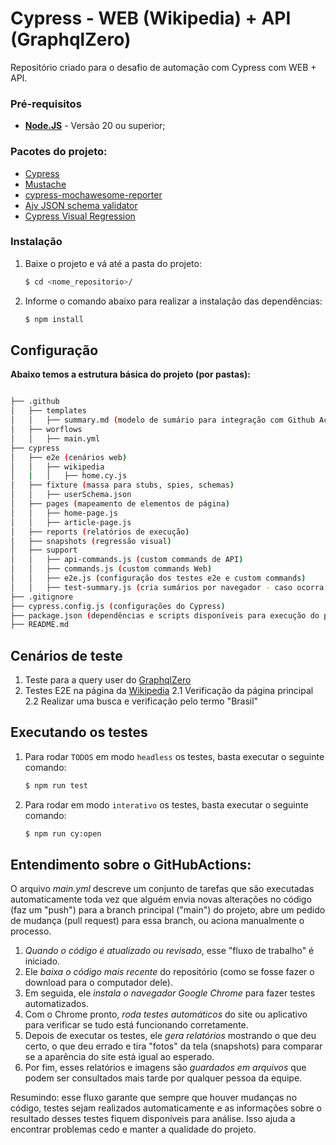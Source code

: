 # Cypress - WEB (Wikipedia) + API (GraphqlZero)
 
Repositório criado para o desafio de automação com Cypress com WEB + API.

### Pré-requisitos

- **[Node.JS](http://nodejs.org/download/)** - Versão 20 ou superior;

### Pacotes do projeto:

- [Cypress](https://www.cypress.io/)
- [Mustache](https://www.npmjs.com/package/mustache)
- [cypress-mochawesome-reporter](https://www.npmjs.com/package/cypress-mochawesome-reporter)
- [Ajv JSON schema validator](https://www.npmjs.com/package/ajv)
- [Cypress Visual Regression](https://www.npmjs.com/package/cypress-visual-regression)

### Instalação

1. Baixe o projeto e vá até a pasta do projeto:

   ```sh
   $ cd <nome_repositorio>/
   ```

2. Informe o comando abaixo para realizar a instalação das dependências:

   ```sh
   $ npm install
   ```

## Configuração

**Abaixo temos a estrutura básica do projeto (por pastas):**

```bash

├── .github
│   ├── templates
│   │   ├── summary.md (modelo de sumário para integração com Github Actions)
│   ├── worflows
│   │   ├── main.yml
├── cypress
│   ├── e2e (cenários web)
│   │   ├── wikipedia
│   |   │   ├── home.cy.js
│   ├── fixture (massa para stubs, spies, schemas)
│   │   ├── userSchema.json
│   ├── pages (mapeamento de elementos de página)
│   │   ├── home-page.js
│   │   ├── article-page.js
│   ├── reports (relatórios de execução)
│   ├── snapshots (regressão visual)
│   ├── support
│   │   ├── api-commands.js (custom commands de API)
│   │   ├── commands.js (custom commands Web)
│   │   ├── e2e.js (configuração dos testes e2e e custom commands)
│   │   ├── test-summary.js (cria sumários por navegador - caso ocorra problemas no Github Actions)
├── .gitignore
├── cypress.config.js (configurações do Cypress)
├── package.json (dependências e scripts disponíveis para execução do projeto)
├── README.md
```

## Cenários de teste

1. Teste para a query user do [GraphqlZero](https://graphqlzero.almansi.me/#example-top)
2. Testes E2E na página da [Wikipedia](https://www.wikipedia.org/)
   2.1 Verificação da página principal
   2.2 Realizar uma busca e verificação pelo termo "Brasil"

## Executando os testes

1. Para rodar `TODOS` em modo `headless` os testes, basta executar o seguinte comando:

   ```sh
   $ npm run test
   ```

2. Para rodar em modo `interativo` os testes, basta executar o seguinte comando:

   ```sh
   $ npm run cy:open
   ```

## Entendimento sobre o GitHubActions:

O arquivo *main.yml* descreve um conjunto de tarefas que são executadas automaticamente toda vez que alguém envia novas alterações no código (faz um "push") para a branch principal ("main") do projeto, abre um pedido de mudança (pull request) para essa branch, ou aciona manualmente o processo.

1. *Quando o código é atualizado ou revisado*, esse "fluxo de trabalho" é iniciado.  
2. Ele *baixa o código mais recente* do repositório (como se fosse fazer o download para o computador dele).  
3. Em seguida, ele *instala o navegador Google Chrome* para fazer testes automatizados.  
4. Com o Chrome pronto, *roda testes automáticos* do site ou aplicativo para verificar se tudo está funcionando corretamente.  
5. Depois de executar os testes, ele *gera relatórios* mostrando o que deu certo, o que deu errado e tira "fotos" da tela (snapshots) para comparar se a aparência do site está igual ao esperado.  
6. Por fim, esses relatórios e imagens são *guardados em arquivos* que podem ser consultados mais tarde por qualquer pessoa da equipe.

Resumindo: esse fluxo garante que sempre que houver mudanças no código, testes sejam realizados automaticamente e as informações sobre o resultado desses testes fiquem disponíveis para análise. Isso ajuda a encontrar problemas cedo e manter a qualidade do projeto.
